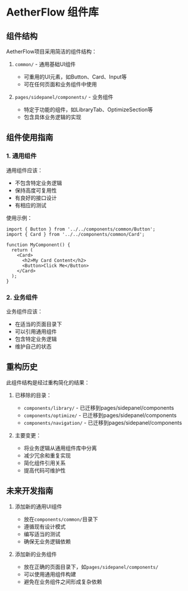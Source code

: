 # AetherFlow 组件库

## 组件结构

AetherFlow项目采用简洁的组件结构：

1. `common/` - 通用基础UI组件
   - 可重用的UI元素，如Button、Card、Input等
   - 可在任何页面和业务组件中使用

2. `pages/sidepanel/components/` - 业务组件
   - 特定于功能的组件，如LibraryTab、OptimizeSection等
   - 包含具体业务逻辑的实现

## 组件使用指南

### 1. 通用组件

通用组件应该：
- 不包含特定业务逻辑
- 保持高度可复用性
- 有良好的接口设计
- 有相应的测试

使用示例：
```tsx
import { Button } from '../../components/common/Button';
import { Card } from '../../components/common/Card';

function MyComponent() {
  return (
    <Card>
      <h2>My Card Content</h2>
      <Button>Click Me</Button>
    </Card>
  );
}
```

### 2. 业务组件

业务组件应该：
- 在适当的页面目录下
- 可以引用通用组件
- 包含特定业务逻辑
- 维护自己的状态

## 重构历史

此组件结构是经过重构简化的结果：

1. 已移除的目录：
   - `components/library/` - 已迁移到pages/sidepanel/components
   - `components/optimize/` - 已迁移到pages/sidepanel/components
   - `components/navigation/` - 已迁移到pages/sidepanel/components

2. 主要变更：
   - 将业务逻辑从通用组件库中分离
   - 减少冗余和重复实现
   - 简化组件引用关系
   - 提高代码可维护性

## 未来开发指南

1. 添加新的通用UI组件
   - 放在`components/common/`目录下
   - 遵循现有设计模式
   - 编写适当的测试
   - 确保无业务逻辑依赖

2. 添加新的业务组件
   - 放在正确的页面目录下，如`pages/sidepanel/components/`
   - 可以使用通用组件构建
   - 避免在业务组件之间形成复杂依赖 